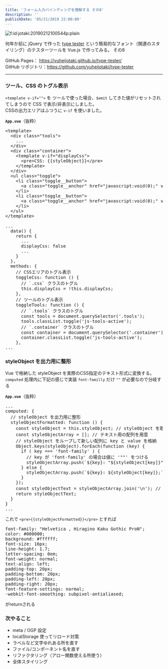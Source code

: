 ```yaml
---
title: 'フォーム入力バインディングを理解する その8'
description: ''
publishDate: '05/21/2019 22:00:00'
---
```


<p><span itemscope itemtype="http://schema.org/Photograph"><img src="/images/hatena/20190212100544.png" alt="f:id:jotaki:20190212100544p:plain" title="f:id:jotaki:20190212100544p:plain" class="hatena-fotolife" itemprop="image" /></span></p>

<p>何年か前に jQuery で作った <a href="https://archive.yuheijotaki.com/demo/type_tester/1.1/">type tester</a> という簡易的なフォント（関連のスタイリング）のテスターツールを Vue.js で作ってみる。 その8</p>

<p>GitHub Pages： <a href="https://yuheijotaki.github.io/type-tester/">https://yuheijotaki.github.io/type-tester/</a><br/>
GitHub リポジトリ：<a href="https://github.com/yuheijotaki/type-tester">https://github.com/yuheijotaki/type-tester</a></p>

<hr />

<h3>ツール、CSS のトグル表示</h3>

<p><code>&lt;template v-if=""&gt;</code> を ツールで使った場合、<code>$emit</code> してきた値がリセットされてしまうので CSS で表示/非表示にしました。<br/>
CSSの出力エリアはふつうに <code>v-if</code> を使いました。</p>

<p><strong><code>App.vue</code></strong>（抜粋）</p>

<pre class="code lang-javascript" data-lang="javascript" data-unlink>&lt;template&gt;
  &lt;div <span class="synStatement">class</span>=<span class="synConstant">&quot;tools&quot;</span>&gt;
    ...
  &lt;/div&gt;
  &lt;div <span class="synStatement">class</span>=<span class="synConstant">&quot;container&quot;</span>&gt;
    &lt;template v-<span class="synStatement">if</span>=<span class="synConstant">&quot;displayCss&quot;</span>&gt;
      &lt;pre&gt;CSS: <span class="synIdentifier">{{</span>styleObject<span class="synIdentifier">}}</span>&lt;/pre&gt;
    &lt;/template&gt;
  &lt;/div&gt;
  &lt;ul <span class="synStatement">class</span>=<span class="synConstant">&quot;toggle&quot;</span>&gt;
    &lt;li <span class="synStatement">class</span>=<span class="synConstant">&quot;toggle__button&quot;</span>&gt;
      &lt;a <span class="synStatement">class</span>=<span class="synConstant">&quot;toggle__anchor&quot;</span> href=<span class="synConstant">&quot;javascript:void(0);&quot;</span> v-on:click=<span class="synConstant">&quot;toggleTools&quot;</span>&gt;Tools toggle button&lt;/a&gt;
    &lt;/li&gt;
    &lt;li <span class="synStatement">class</span>=<span class="synConstant">&quot;toggle__button&quot;</span>&gt;
      &lt;a <span class="synStatement">class</span>=<span class="synConstant">&quot;toggle__anchor&quot;</span> href=<span class="synConstant">&quot;javascript:void(0);&quot;</span> v-on:click=<span class="synConstant">&quot;toggleCss&quot;</span>&gt;CSS toggle button&lt;/a&gt;
    &lt;/li&gt;
  &lt;/ul&gt;
&lt;/template&gt;

...
  data() <span class="synIdentifier">{</span>
    <span class="synStatement">return</span> <span class="synIdentifier">{</span>
      ...
      displayCss: <span class="synConstant">false</span>
      ...
    <span class="synIdentifier">}</span>
  <span class="synIdentifier">}</span>,
  methods: <span class="synIdentifier">{</span>
    <span class="synComment">// CSSエリアのトグル表示</span>
    toggleCss: <span class="synIdentifier">function</span> () <span class="synIdentifier">{</span>
      <span class="synComment">// `.css` クラスのトグル</span>
      <span class="synIdentifier">this</span>.displayCss = !<span class="synIdentifier">this</span>.displayCss;
    <span class="synIdentifier">}</span>,
    <span class="synComment">// ツールのトグル表示</span>
    toggleTools: <span class="synIdentifier">function</span> () <span class="synIdentifier">{</span>
      <span class="synComment">// `.tools` クラスのトグル</span>
      <span class="synStatement">const</span> tools = <span class="synStatement">document</span>.querySelector(<span class="synConstant">'.tools'</span>);
      tools.classList.toggle(<span class="synConstant">'js-tools-active'</span>);
      <span class="synComment">// `.container` クラスのトグル</span>
      <span class="synStatement">const</span> container = <span class="synStatement">document</span>.querySelector(<span class="synConstant">'.container'</span>);
      container.classList.toggle(<span class="synConstant">'js-tools-active'</span>);
    <span class="synIdentifier">}</span>,
...
</pre>

<h3>styleObject を出力用に整形</h3>

<p>Vue で格納した styleObject を実際のCSS指定のテキスト形式に変換する。<br/>
<code>computed</code> 処理内に下記の感じで実装 <code>font-familly</code> だけ <code>""</code> が必要なので分岐する</p>

<p><strong><code>App.vue</code></strong>（抜粋）</p>

<pre class="code lang-javascript" data-lang="javascript" data-unlink>...
computed: <span class="synIdentifier">{</span>
  <span class="synComment">// styleObject を出力用に整形</span>
  styleObjectFormatted: <span class="synIdentifier">function</span> () <span class="synIdentifier">{</span>
    <span class="synStatement">const</span> styleObject = <span class="synIdentifier">this</span>.styleObject; <span class="synComment">// styleObject を取得</span>
    <span class="synStatement">const</span> styleObjectArray = <span class="synIdentifier">[]</span>; <span class="synComment">// テキスト用の配列を用意</span>
    <span class="synComment">// styleObject をループして新しい配列に key と value を格納</span>
    <span class="synType">Object</span>.keys(styleObject).forEach(<span class="synIdentifier">function</span> (key) <span class="synIdentifier">{</span>
      <span class="synStatement">if</span> ( key === <span class="synConstant">'font-family'</span> ) <span class="synIdentifier">{</span>
        <span class="synComment">// key が 'font-family' の場合は値に '&quot;&quot;' をつける</span>
        styleObjectArray.push(`$<span class="synIdentifier">{</span>key<span class="synIdentifier">}</span>: <span class="synConstant">&quot;${styleObject[key]}&quot;</span>;`);
      <span class="synIdentifier">}</span> <span class="synStatement">else</span> <span class="synIdentifier">{</span>
        styleObjectArray.push(`$<span class="synIdentifier">{</span>key<span class="synIdentifier">}</span>: $<span class="synIdentifier">{</span>styleObject<span class="synIdentifier">[</span>key<span class="synIdentifier">]}</span>;`);
      <span class="synIdentifier">}</span>
    <span class="synIdentifier">}</span>);
    <span class="synStatement">const</span> styleObjectText = styleObjectArray.join(<span class="synSpecial">'\n'</span>); <span class="synComment">// 1行ずつ改行処理</span>
    <span class="synStatement">return</span> styleObjectText;
  <span class="synIdentifier">}</span>
<span class="synIdentifier">}</span>
...
</pre>

<p>これで <code>&lt;pre&gt;{{styleObjectFormatted}}&lt;/pre&gt;</code> とすれば</p>

<pre class="code lang-css" data-lang="css" data-unlink><span class="synError">font</span>-family: <span class="synConstant">&quot;Helvetica , Hiragino Kaku Gothic ProN&quot;</span>;
color: #000000;
background: <span class="synIdentifier">#ffffff</span>;
<span class="synError">font</span>-size: 16px;
<span class="synType">line-height</span>: 1.7;
<span class="synType">letter-spacing</span>: 0em;
<span class="synError">font</span>-weight: normal;
<span class="synType">text-align</span>: left;
padding-top: 20px;
padding-bottom: 20px;
padding-left: 20px;
padding-right: 20px;
<span class="synError">font</span>-feature-settings: normal;
-webkit-<span class="synError">font</span>-smoothing: subpixel-antialiased;
</pre>

<p>がreturnされる</p>

<h3>次やること</h3>

<ul>
<li>meta / OGP 設定</li>
<li>localStorage 使ってリロード対策</li>
<li>ラベルなど文字ゆれある所を直す</li>
<li>ファイル/コンポーネント名を直す</li>
<li>リファクタリング（アロー関数使える所使う）</li>
<li>全体スタイリング</li>
</ul>

